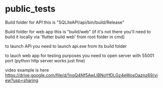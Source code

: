 # public_tests

Build folder for API this is "SQLiteAPI/api/bin/build/Release"

Build folder for web app this is "build/web" (if it's not there you'll need to build it locally via 'flutter build web' from root folder in cmd)

to launch API you need to launch api.exe from its build folder

to lauch web app for testing purposes you need to open server with 55001 port (python http server works just fine)

video example is here https://drive.google.com/file/d/1nqQ4Nf5AwLlBNoYfDLGz4eWosOaznz69/view?usp=sharing
